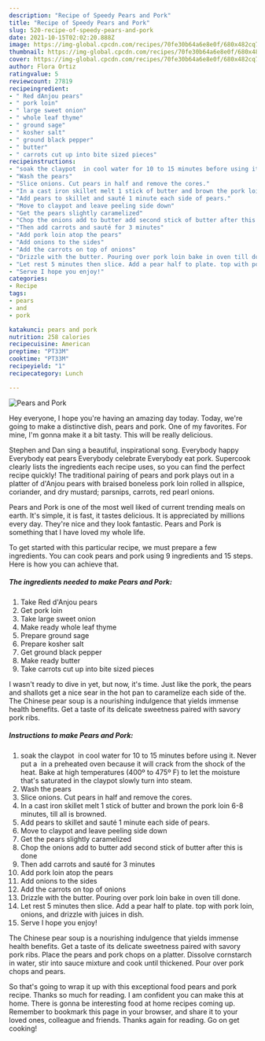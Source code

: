 ```yaml
---
description: "Recipe of Speedy Pears and Pork"
title: "Recipe of Speedy Pears and Pork"
slug: 520-recipe-of-speedy-pears-and-pork
date: 2021-10-15T02:02:20.888Z
image: https://img-global.cpcdn.com/recipes/70fe30b64a6e8e0f/680x482cq70/pears-and-pork-recipe-main-photo.jpg
thumbnail: https://img-global.cpcdn.com/recipes/70fe30b64a6e8e0f/680x482cq70/pears-and-pork-recipe-main-photo.jpg
cover: https://img-global.cpcdn.com/recipes/70fe30b64a6e8e0f/680x482cq70/pears-and-pork-recipe-main-photo.jpg
author: Flora Ortiz
ratingvalue: 5
reviewcount: 27819
recipeingredient:
- " Red dAnjou pears"
- " pork loin"
- " large sweet onion"
- " whole leaf thyme"
- " ground sage"
- " kosher salt"
- " ground black pepper"
- " butter"
- " carrots cut up into bite sized pieces"
recipeinstructions:
- "soak the claypot  in cool water for 10 to 15 minutes before using it. Never put a  in a preheated oven because it will crack from the shock of the heat. Bake at high temperatures (400º to 475º F) to let the moisture that&#39;s saturated in the claypot slowly turn into steam."
- "Wash the pears"
- "Slice onions. Cut pears in half and remove the cores."
- "In a cast iron skillet melt 1 stick of butter and brown the pork loin 6-8 minutes, till all is browned."
- "Add pears to skillet and sauté 1 minute each side of pears."
- "Move to claypot and leave peeling side down"
- "Get the pears slightly caramelized"
- "Chop the onions add to butter add second stick of butter after this is done"
- "Then add carrots and sauté for 3 minutes"
- "Add pork loin atop the pears"
- "Add onions to the sides"
- "Add the carrots on top of onions"
- "Drizzle with the butter. Pouring over pork loin bake in oven till done."
- "Let rest 5 minutes then slice. Add a pear half to plate. top with pork loin, onions, and drizzle with juices in dish."
- "Serve I hope you enjoy!"
categories:
- Recipe
tags:
- pears
- and
- pork

katakunci: pears and pork 
nutrition: 258 calories
recipecuisine: American
preptime: "PT33M"
cooktime: "PT33M"
recipeyield: "1"
recipecategory: Lunch

---
```



![Pears and Pork](https://img-global.cpcdn.com/recipes/70fe30b64a6e8e0f/680x482cq70/pears-and-pork-recipe-main-photo.jpg)

Hey everyone, I hope you're having an amazing day today. Today, we're going to make a distinctive dish, pears and pork. One of my favorites. For mine, I'm gonna make it a bit tasty. This will be really delicious.

Stephen and Dan sing a beautiful, inspirational song. Everybody happy Everybody eat pears Everybody celebrate Everybody eat pork. Supercook clearly lists the ingredients each recipe uses, so you can find the perfect recipe quickly! The traditional pairing of pears and pork plays out in a platter of d&#39;Anjou pears with braised boneless pork loin rolled in allspice, coriander, and dry mustard; parsnips, carrots, red pearl onions.

Pears and Pork is one of the most well liked of current trending meals on earth. It's simple, it is fast, it tastes delicious. It is appreciated by millions every day. They're nice and they look fantastic. Pears and Pork is something that I have loved my whole life.


To get started with this particular recipe, we must prepare a few ingredients. You can cook pears and pork using 9 ingredients and 15 steps. Here is how you can achieve that.

<!--inarticleads1-->

##### The ingredients needed to make Pears and Pork:

1. Take  Red d&#39;Anjou pears
1. Get  pork loin
1. Take  large sweet onion
1. Make ready  whole leaf thyme
1. Prepare  ground sage
1. Prepare  kosher salt
1. Get  ground black pepper
1. Make ready  butter
1. Take  carrots cut up into bite sized pieces


I wasn&#39;t ready to dive in yet, but now, it&#39;s time. Just like the pork, the pears and shallots get a nice sear in the hot pan to caramelize each side of the. The Chinese pear soup is a nourishing indulgence that yields immense health benefits. Get a taste of its delicate sweetness paired with savory pork ribs. 

<!--inarticleads2-->

##### Instructions to make Pears and Pork:

1. soak the claypot  in cool water for 10 to 15 minutes before using it. Never put a  in a preheated oven because it will crack from the shock of the heat. Bake at high temperatures (400º to 475º F) to let the moisture that&#39;s saturated in the claypot slowly turn into steam.
1. Wash the pears
1. Slice onions. Cut pears in half and remove the cores.
1. In a cast iron skillet melt 1 stick of butter and brown the pork loin 6-8 minutes, till all is browned.
1. Add pears to skillet and sauté 1 minute each side of pears.
1. Move to claypot and leave peeling side down
1. Get the pears slightly caramelized
1. Chop the onions add to butter add second stick of butter after this is done
1. Then add carrots and sauté for 3 minutes
1. Add pork loin atop the pears
1. Add onions to the sides
1. Add the carrots on top of onions
1. Drizzle with the butter. Pouring over pork loin bake in oven till done.
1. Let rest 5 minutes then slice. Add a pear half to plate. top with pork loin, onions, and drizzle with juices in dish.
1. Serve I hope you enjoy!


The Chinese pear soup is a nourishing indulgence that yields immense health benefits. Get a taste of its delicate sweetness paired with savory pork ribs. Place the pears and pork chops on a platter. Dissolve cornstarch in water, stir into sauce mixture and cook until thickened. Pour over pork chops and pears. 

So that's going to wrap it up with this exceptional food pears and pork recipe. Thanks so much for reading. I am confident you can make this at home. There is gonna be interesting food at home recipes coming up. Remember to bookmark this page in your browser, and share it to your loved ones, colleague and friends. Thanks again for reading. Go on get cooking!
